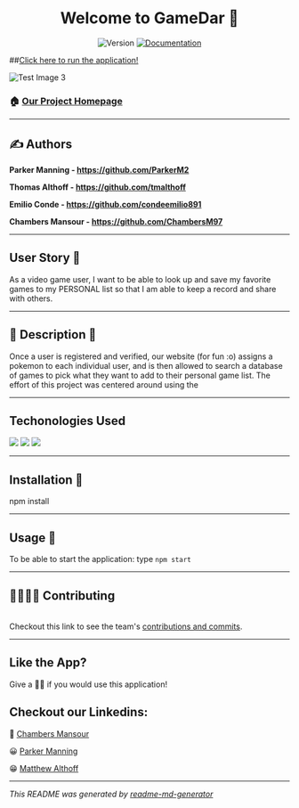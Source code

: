 <h1 align="center" class="fas fa-microscope">Welcome to GameDar 🔬</h1>
<p align="center">
  <img alt="Version" src="https://img.shields.io/badge/version-2.0.0-blue.svg?cacheSeconds=2592000" />
  <a href="https://github.com/ParkerM2/GamesList#readme" target="_blank">
    <img alt="Documentation" src="https://img.shields.io/badge/documentation-yes-brightgreen.svg" />
  </a>

</p>

##[Click here to run the application!](https://thisismytestdeployment.herokuapp.com/)

![Test Image 3](client/public/images/homepage.PNG)

### 🏠 [Our Project Homepage](https://github.com/ParkerM2/Project-3)

---
## ✍ Authors

**Parker Manning - https://github.com/ParkerM2**

**Thomas Althoff - https://github.com/tmalthoff**

**Emilio Conde - https://github.com/condeemilio891**

**Chambers Mansour - https://github.com/ChambersM97**


---
## User Story 📗

As a video game user, I want to be able to look up and save my favorite games to my PERSONAL list so that I am able to keep a record and share with others.

---
## 👀 Description 👀
Once a user is registered and verified, our website (for fun :o) assigns a pokemon to each individual user, and is then allowed to search a database of games to pick what they want to add to their personal game list. The effort of this project was centered around using the 

---

## Techonologies Used
![](client/public/images/react.png)
![](client/public/images/MySQL-logo.png)
![](client/public/images/node-js-logo.png)

---
## Installation 🔧


npm install

---
## Usage 🔱

To be able to start the application:
type `npm start`

---
## 👨‍👨‍👦‍👦 Contributing

<br />Checkout this link to see the team's [contributions and commits](https://github.com/ParkerM2/Project-3/graphs/contributors).

---
## Like the App?

Give a 👍🏻 if you would use this application!

<h2>Checkout our Linkedins:</h2>

 🤠 [Chambers Mansour](https://www.linkedin.com/in/chambers-mansour/)

 😀 [Parker Manning](https://www.linkedin.com/in/parkerm2/)

😁 [Matthew Althoff](https://www.linkedin.com/in/thomasalthoff/)




***
_This README was generated by [readme-md-generator](https://github.com/kefranabg/readme-md-generator)_